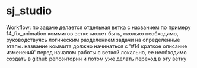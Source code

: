 # sj_studio

Workflow: по задаче делается отдельная ветка с названием по примеру 14_fix_animation
коммитов ветке может быть, сколько необходимо, руководствуясь логическим разделением задачи на определенные этапы.
название коммита должно начинаться с '#14 краткое описание изменений'
перед началом работы с веткой локально, ее необходимо создать в github репозитории и потом уже делать переход в эту ветку
